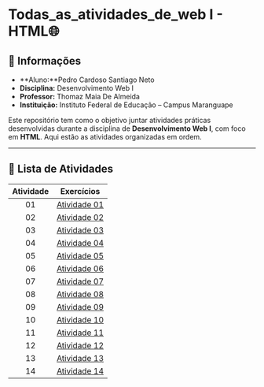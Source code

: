 # Todas_as_atividades_de_web I - HTML🌐 

## 📌 Informações  
- **Aluno:**Pedro Cardoso Santiago Neto
- **Disciplina:** Desenvolvimento Web I  
- **Professor:** Thomaz Maia De Almeida  
- **Instituição:** Instituto Federal de Educação – Campus Maranguape  

Este repositório tem como o objetivo juntar atividades práticas desenvolvidas durante a disciplina de **Desenvolvimento Web I**, com foco em **HTML**. Aqui estão as atividades organizadas em ordem.

---

## 📂 Lista de Atividades  

| **Atividade** | **Exercícios**                                                                                   
|:-------------:|--------------------------------------------------------------------|
| 01            | [Atividade 01](https://pedroneto-ops.github.io/Atividade1-WEB/) |
| 02            | [Atividade 02](https://pedroneto-ops.github.io/Atividade2-WEB/) |
| 03            | [Atividade 03](https://pedroneto-ops.github.io/Atividade3-WEB/) |
| 04            | [Atividade 04](https://pedroneto-ops.github.io/Atividade4-WEB/) |
| 05            | [Atividade 05](https://pedroneto-ops.github.io/Atividade5-WEB/) |
| 06            | [Atividade 06](https://pedroneto-ops.github.io/Atividade6-WEB/) |
| 07            | [Atividade 07](https://pedroneto-ops.github.io/Atividade7-WEB/) |
| 08            | [Atividade 08](https://pedroneto-ops.github.io/Atividade8-WEB/) |
| 09            | [Atividade 09](https://pedroneto-ops.github.io/Atividade9-WEB/) |
| 10            | [Atividade 10](https://pedroneto-ops.github.io/Atividade10-WEB/) |
| 11            | [Atividade 11](https://pedroneto-ops.github.io/Atividade11-WEB/) |
| 12            | [Atividade 12](https://pedroneto-ops.github.io/Atividade12-WEB/) |
| 13            | [Atividade 13](https://pedroneto-ops.github.io/Atividade13-WEB/) |
| 14            | [Atividade 14](https://pedroneto-ops.github.io/Atividade14-WEB/) |
